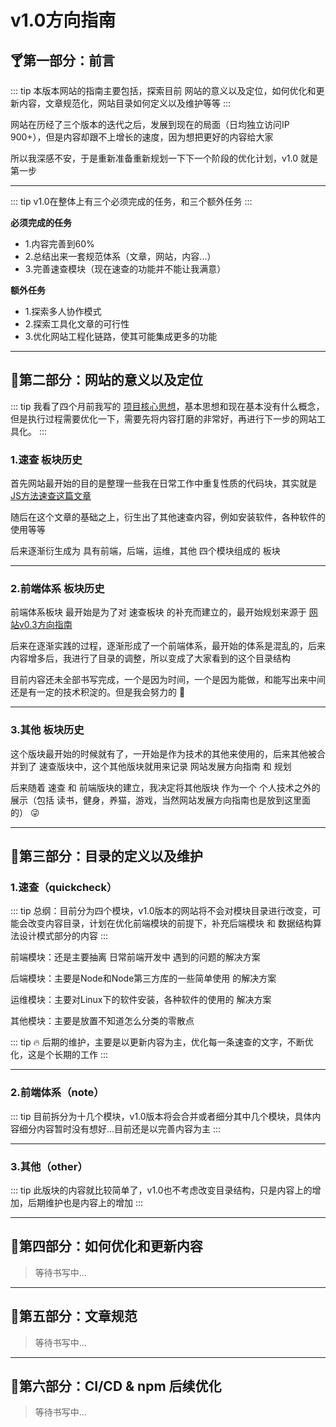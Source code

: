  # v1.0方向指南

## 🍸第一部分：前言

::: tip
本版本网站的指南主要包括，探索目前 网站的意义以及定位，如何优化和更新内容，文章规范化，网站目录如何定义以及维护等等
:::

网站在历经了三个版本的迭代之后，发展到现在的局面（日均独立访问IP 900+），但是内容却跟不上增长的速度，因为想把更好的内容给大家

所以我深感不安，于是重新准备重新规划一下下一个阶段的优化计划，v1.0 就是第一步

---

::: tip
v1.0在整体上有三个必须完成的任务，和三个额外任务
:::

**必须完成的任务**

- 1.内容完善到60%
- 2.总结出来一套规范体系（文章，网站，内容...）
- 3.完善速查模块（现在速查的功能并不能让我满意）

**额外任务**

- 1.探索多人协作模式
- 2.探索工具化文章的可行性
- 3.优化网站工程化链路，使其可能集成更多的功能

---

## 🍦第二部分：网站的意义以及定位

::: tip
我看了四个月前我写的 [项目核心思想](http://notes.itzkp.com/3.other/0.%E9%A1%B9%E7%9B%AE%E6%96%B9%E5%90%91%E6%8C%87%E5%8D%97/0.%E9%A1%B9%E7%9B%AE%E6%A0%B8%E5%BF%83%E6%80%9D%E6%83%B3.html)，基本思想和现在基本没有什么概念，但是执行过程需要优化一下，需要先将内容打磨的非常好，再进行下一步的网站工具化。
:::

### 1.速查 板块历史

首先网站最开始的目的是整理一些我在日常工作中重复性质的代码块，其实就是 [JS方法速查这篇文章](http://notes.itzkp.com/1.quickcheck/1.%E5%89%8D%E7%AB%AF/3.JS%E6%96%B9%E6%B3%95%E9%80%9F%E6%9F%A5.html)

随后在这个文章的基础之上，衍生出了其他速查内容，例如安装软件，各种软件的使用等等

后来逐渐衍生成为 具有前端，后端，运维，其他 四个模块组成的 板块

---

### 2.前端体系 板块历史

前端体系板块 最开始是为了对 速查板块 的补充而建立的，最开始规划来源于 [网站v0.3方向指南](http://notes.itzkp.com/3.other/0.%E9%A1%B9%E7%9B%AE%E6%96%B9%E5%90%91%E6%8C%87%E5%8D%97/v0.3%E6%96%B9%E5%90%91%E6%8C%87%E5%8D%971.html)

后来在逐渐实践的过程，逐渐形成了一个前端体系，最开始的体系是混乱的，后来内容增多后，我进行了目录的调整，所以变成了大家看到的这个目录结构

目前内容还未全部书写完成，一个是因为时间，一个是因为能做，和能写出来中间还是有一定的技术积淀的。但是我会努力的 💪

---

### 3.其他 板块历史

这个版块最开始的时候就有了，一开始是作为技术的其他来使用的，后来其他被合并到了 速查版块中，这个其他版块就用来记录 网站发展方向指南 和 规划

后来随着 速查 和 前端版块的建立，我决定将其他版块 作为一个 个人技术之外的展示（包括 读书，健身，养猫，游戏，当然网站发展方向指南也是放到这里面的） 😜

---

## 🍨第三部分：目录的定义以及维护

### 1.速查（quickcheck）

::: tip
总纲：目前分为四个模块，v1.0版本的网站将不会对模块目录进行改变，可能会改变内容目录，计划在优化前端模块的前提下，补充后端模块 和 数据结构算法设计模式部分的内容
:::

前端模块：还是主要抽离 日常前端开发中 遇到的问题的解决方案

后端模块：主要是Node和Node第三方库的一些简单使用 的解决方案

运维模块：主要对Linux下的软件安装，各种软件的使用的 解决方案

其他模块：主要是放置不知道怎么分类的零散点

::: tip
🔥 后期的维护，主要是以更新内容为主，优化每一条速查的文字，不断优化，这是个长期的工作
:::

---

### 2.前端体系（note）

::: tip
目前拆分为十几个模块，v1.0版本将会合并或者细分其中几个模块，具体内容细分内容暂时没有想好...目前还是以完善内容为主
:::

---

### 3.其他（other）

::: tip
此版块的内容就比较简单了，v1.0也不考虑改变目录结构，只是内容上的增加，后期维护也是内容上的增加
:::

---

## 🥛第四部分：如何优化和更新内容

> 等待书写中...

---

## 🍬第五部分：文章规范

> 等待书写中...

---

## 🍧第六部分：CI/CD & npm 后续优化

> 等待书写中...
